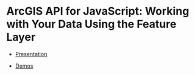 # ArcGIS API for JavaScript: Working with Your Data Using the Feature Layer

- [Presentation](https://annelfitz.github.io/DevSummit-presentations/DS-2021/Working-with-your-data-using-the-feature-layer/#/)

- [Demos](https://annelfitz.github.io/DevSummit-presentations/DS-2021/Working-with-your-data-using-the-feature-layer/Demos)
